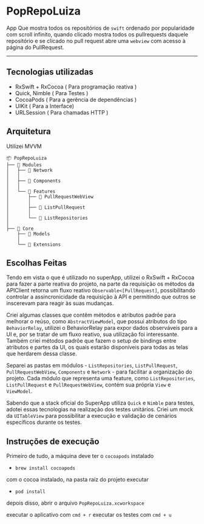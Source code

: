 # PopRepoLuiza
App Que mostra todos os repositórios de `swift` ordenado por popularidade com scroll infinito, 
quando clicado mostra todos os pullrequests daquele repositório e se clicado no pull request abre uma `webview` com acesso à página do PullRequest.

------

## Tecnologias utilizadas
- RxSwift + RxCocoa ( Para programação reativa )
- Quick, Nimble ( Para Testes )
- CocoaPods ( Para a gerência de dependências )
- UIKit ( Para a Interface)
- URLSession ( Para chamadas HTTP )

## Arquitetura
Utilizei MVVM
```
📦 PopRepoLuiza
├── 📂 Modules
│   ├── 📂 Network
│   │
│   ├── 📂 Components
│   │
│   └── 📂 Features
│       ├── 📂 PullRequestWebView
│       │
│       ├── 📂 ListPullRequest
│       │
│       └── 📂 ListRepositories
│
├── 📂 Core
    ├── 📂 Models
    │
    └── 📂 Extensions

```

## Escolhas Feitas
Tendo em vista o que é utilizado no superApp, utilizei o RxSwift + RxCocoa para fazer a parte reativa do projeto, na parte da requisição
os métodos da APIClient retorna um fluxo reativo `Observable<[PullRequest]`, possibilitando controlar a assincronicidade da requisição à API e permitindo
que outros se inscerevam para reagir às suas mudanças.

Criei algumas classes que contêm métodos e atributos padrõe para melhorar o reúso, como `AbstractViewModel`, que possui atributos do tipo `BehaviorRelay`,
utilizei o BehaviorRelay para expor dados observáveis para a UI e, por se tratar de um fluxo reativo, sua utilização foi interessante. 
Também criei métodos padrõe que fazem o setup de bindings entre atributos e partes da UI, os quais estarão disponíveis para todas as telas que herdarem dessa classe.

Separei as pastas em módulos - `ListRepositories`, `ListPullRequest`, `PullRequestWebView`, `Components` e `Network` - para facilitar a organização do projeto.
Cada módulo que representa uma feature, como `ListRepositories`, `ListPullRequest` e `PullRequestWebView`, contém sua própria `View` e `ViewModel`.

Sabendo que a stack oficial do SuperApp utiliza `Quick` e `Nimble` para testes, adotei essas tecnologias na realização dos testes unitários.
Criei um mock da `UITableView` para possibilitar a execução e validação de cenários específicos durante os testes.

## Instruções de execução
Primeiro de tudo, a máquina deve ter o `cocoapods` instalado
- `brew install cocoapods`

com o cocoa instalado, na pasta raíz do projeto executar
- `pod install`

depois disso, abrir o arquivo `PopRepoLuiza.xcworkspace`

executar o aplicativo com `cmd + r`
executar os testes com `cmd + u`





